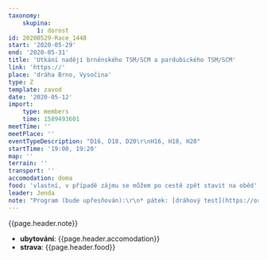 ```yaml
---
taxonomy:
    skupina:
        1: dorost
id: 20200529-Race_1448
start: '2020-05-29'
end: '2020-05-31'
title: 'Utkání nadějí brněnského TSM/SCM a pardubického TSM/SCM'
link: 'https://'
place: 'dráha Brno, Vysočina'
type: Z
template: zavod
date: '2020-05-12'
import:
    type: members
    time: 1589493601
meetTime: ''
meetPlace: ''
eventTypeDescription: "D16, D18, D20\r\nH16, H18, H20"
startTime: '19:00, 19:20'
map: ''
terrain: ''
transport: ''
accomodation: doma
food: 'vlastní, v případě zájmu se můžem po cestě zpět stavit na oběd'
leader: Jenda
note: "Program (bude upřesňován):\r\n* pátek: [dráhový test](https://oris.orientacnisporty.cz/Zavod?id=5942)\r\n* sobota: klasika (Čachnov, křižovatka v\_lese - 49.7355139N, 16.0802372E)\r\n* neděle: middle (Čachnov, křižovatka v\_lese 49.7355139N, 16.0802372E)\r\n\r\nS sebou:\r\n* věci na OB (včetně SI)\r\n* kvalitní oblečení i pro případ deště (nemůžeme mít kryté centrum)\r\n\r\nOmezení startu:\r\n* Maximálně 45 lidí za TSM/SCM, na základě přihlášek bude po konzultaci s oddílovými trenéry proveden výběr (snad se dostane na všechny)"
---
```

{{page.header.note}}
* **ubytování**: {{page.header.accomodation}}
* **strava**: {{page.header.food}}
